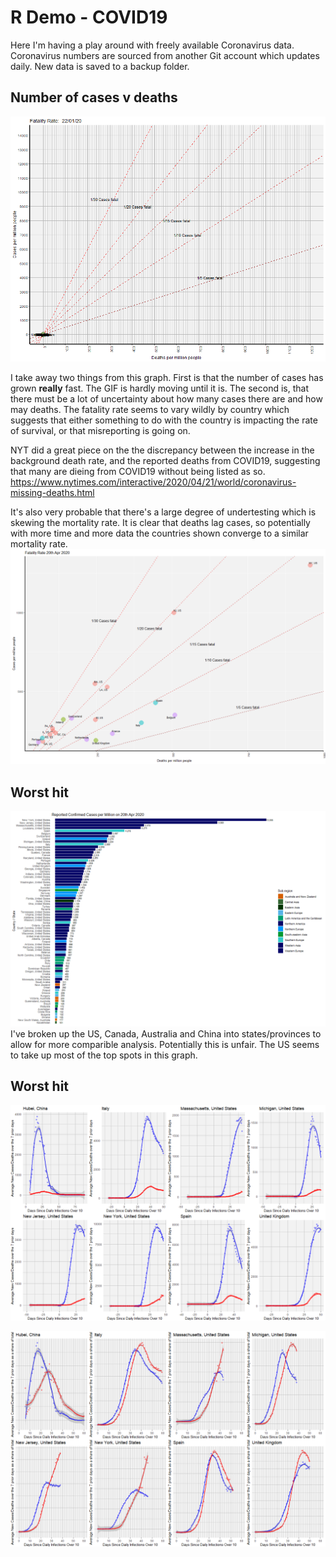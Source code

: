 # R Demo - COVID19

Here I'm having a play around with freely available Coronavirus data. 
Coronavirus numbers are sourced from another Git account which updates daily.  New data is saved to a backup folder. 

## Number of cases v deaths
![Gif](https://raw.githubusercontent.com/michaelhawley/Demo/master/R/CovidGif.gif)

I take away two things from this graph.  First is that the number of cases has grown **really** fast. The GIF is hardly moving until it is. 
The second is, that there must be a lot of uncertainty about how many cases there are and how may deaths. The fatality rate seems to vary wildly by country which suggests that either something to do with the country is impacting the rate of survival, or that misreporting is going on. 

NYT did a great piece on the the discrepancy between the increase in the background death rate, and the reported deaths from COVID19, suggesting that many are dieing from COVID19 without being listed as so. 
https://www.nytimes.com/interactive/2020/04/21/world/coronavirus-missing-deaths.html

It's also very probable that there's a large degree of undertesting which is skewing the mortality rate. 
It is clear that deaths lag cases, so potentially with more time and more data the countries shown converge to a similar mortality rate. 
 ![Gif](https://raw.githubusercontent.com/michaelhawley/Demo/master/R/Graph2.png)

## Worst hit
![Gif](https://raw.githubusercontent.com/michaelhawley/Demo/master/R/Graph1.png)
I've broken up the US, Canada, Australia and China into states/provinces to allow for more comparible analysis. 
Potentially this is unfair.  The US seems to take up most of the top spots in this graph.

## Worst hit
![Gif](https://raw.githubusercontent.com/michaelhawley/Demo/master/R/Graph4.png)


![Gif](https://raw.githubusercontent.com/michaelhawley/Demo/master/R/Graph5.png)